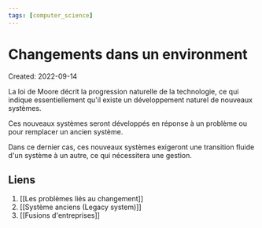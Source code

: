 ```yaml
---
tags: [computer_science] 
---
```

# Changements dans un environment
Created: 2022-09-14

La loi de Moore décrit la progression naturelle de la technologie, ce qui indique essentiellement qu'il existe un développement naturel de nouveaux systèmes.  

Ces nouveaux systèmes seront développés en réponse à un problème ou pour remplacer un ancien système.

Dans ce dernier cas, ces nouveaux systèmes exigeront une transition fluide d'un système à un autre, ce qui nécessitera une gestion.

## Liens

1. [[Les problèmes liés au changement]]
2. [[Système anciens (Legacy system)]]
3. [[Fusions d'entreprises]]




